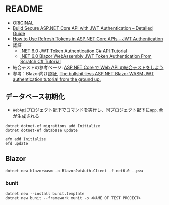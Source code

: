 # README

- [ORIGINAL](https://github.com/iammukeshm/JWTAuthentication.WebApi)
- [Build Secure ASP.NET Core API with JWT Authentication – Detailed Guide](https://codewithmukesh.com/blog/aspnet-core-api-with-jwt-authentication/)
- [How to Use Refresh Tokens in ASP.NET Core APIs – JWT Authentication](https://codewithmukesh.com/blog/refresh-tokens-in-aspnet-core/)
- 認証
  - [.NET 6.0 JWT Token Authentication C# API Tutorial](https://trystanwilcock.com/2022/08/13/net-6-0-jwt-token-authentication-c-sharp-api-tutorial/) 
  - [.NET 6.0 Blazor WebAssembly JWT Token Authentication From Scratch C# Tutorial](https://trystanwilcock.com/2022/09/28/net-6-0-blazor-webassembly-jwt-token-authentication-from-scratch-c-sharp-wasm-tutorial/)
- 結合テストの参考ページ: [ASP.NET Core で Web API の結合テストをしよう](https://qiita.com/okazuki/items/cbda6c456dcba8fee503) 
- 参考：Blazor向け認証, [The bullshit-less ASP.NET Blazor WASM JWT authentication tutorial from the ground up.](https://www.reddit.com/r/csharp/comments/u6n8nz/the_bullshitless_aspnet_blazor_wasm_jwt/)

## データベース初期化

- `WebApi`プロジェクト配下でコマンドを実行し、同プロジェクト配下に`app.db`が生成される

```shell
dotnet dotnet-ef migrations add Initialize
dotnet dotnet-ef database update
```

```shell
efm add Initialize
efd update
```

## Blazor

```shell
dotnet new blazorwasm -o BlazorJwtAuth.Client -f net6.0 --pwa
```

### bunit

```shell
dotnet new --install bunit.template
dotnet new bunit --framework xunit -o <NAME OF TEST PROJECT>
```
